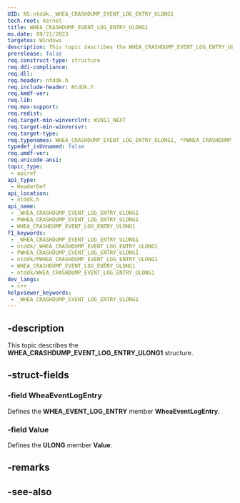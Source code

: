```yaml
---
UID: NS:ntddk._WHEA_CRASHDUMP_EVENT_LOG_ENTRY_ULONG1
tech.root: kernel
title: WHEA_CRASHDUMP_EVENT_LOG_ENTRY_ULONG1
ms.date: 09/21/2023
targetos: Windows
description: This topic describes the WHEA_CRASHDUMP_EVENT_LOG_ENTRY_ULONG1 structure.
prerelease: false
req.construct-type: structure
req.ddi-compliance: 
req.dll: 
req.header: ntddk.h
req.include-header: Ntddk.h
req.kmdf-ver: 
req.lib: 
req.max-support: 
req.redist: 
req.target-min-winverclnt: WIN11_NEXT
req.target-min-winversvr: 
req.target-type: 
req.typenames: WHEA_CRASHDUMP_EVENT_LOG_ENTRY_ULONG1, *PWHEA_CRASHDUMP_EVENT_LOG_ENTRY_ULONG1
typedef_isUnnamed: false
req.umdf-ver: 
req.unicode-ansi: 
topic_type:
 - apiref
api_type:
 - HeaderDef
api_location:
 - ntddk.h
api_name:
 - _WHEA_CRASHDUMP_EVENT_LOG_ENTRY_ULONG1
 - PWHEA_CRASHDUMP_EVENT_LOG_ENTRY_ULONG1
 - WHEA_CRASHDUMP_EVENT_LOG_ENTRY_ULONG1
f1_keywords:
 - _WHEA_CRASHDUMP_EVENT_LOG_ENTRY_ULONG1
 - ntddk/_WHEA_CRASHDUMP_EVENT_LOG_ENTRY_ULONG1
 - PWHEA_CRASHDUMP_EVENT_LOG_ENTRY_ULONG1
 - ntddk/PWHEA_CRASHDUMP_EVENT_LOG_ENTRY_ULONG1
 - WHEA_CRASHDUMP_EVENT_LOG_ENTRY_ULONG1
 - ntddk/WHEA_CRASHDUMP_EVENT_LOG_ENTRY_ULONG1
dev_langs:
 - c++
helpviewer_keywords:
 - _WHEA_CRASHDUMP_EVENT_LOG_ENTRY_ULONG1
---
```


## -description

This topic describes the **WHEA_CRASHDUMP_EVENT_LOG_ENTRY_ULONG1** structure.

## -struct-fields

### -field WheaEventLogEntry

Defines the **WHEA_EVENT_LOG_ENTRY** member **WheaEventLogEntry**.

### -field Value

Defines the **ULONG** member **Value**.

## -remarks

## -see-also

